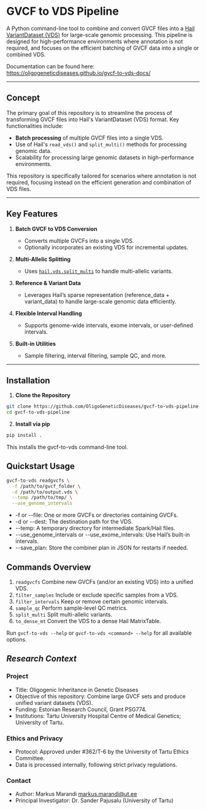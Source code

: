 # GVCF to VDS Pipeline

A Python command-line tool to combine and convert GVCF files into a [Hail VariantDataset (VDS)](https://hail.is/docs/0.2/hail.vds.html) for large-scale genomic processing. This pipeline is designed for high-performance environments where annotation is not required, and focuses on the efficient batching of GVCF data into a single or combined VDS.

Documentation can be found here: https://oligogeneticdiseases.github.io/gvcf-to-vds-docs/

---

## **Concept**

The primary goal of this repository is to streamline the process of transforming GVCF files into Hail's VariantDataset (VDS) format. Key functionalities include:
- **Batch processing** of multiple GVCF files into a single VDS.
- Use of Hail's `read_vds()` and `split_multi()` methods for processing genomic data.
- Scalability for processing large genomic datasets in high-performance environments.

This repository is specifically tailored for scenarios where annotation is not required, focusing instead on the efficient generation and combination of VDS files.

---

## **Key Features**

1. **Batch GVCF to VDS Conversion**  
   - Converts multiple GVCFs into a single VDS.  
   - Optionally incorporates an existing VDS for incremental updates.

2. **Multi-Allelic Splitting**  
   - Uses [`hail.vds.split_multi`](https://hail.is/docs/0.2/hail.vds.html#hail.vds.split_multi) to handle multi-allelic variants.

3. **Reference & Variant Data**  
   - Leverages Hail’s sparse representation (reference_data + variant_data) to handle large-scale genomic data efficiently.

4. **Flexible Interval Handling**  
   - Supports genome-wide intervals, exome intervals, or user-defined intervals.

5. **Built-in Utilities**  
   - Sample filtering, interval filtering, sample QC, and more.

---

## **Installation**

1. **Clone the Repository**  
```bash
git clone https://github.com/OligoGeneticDiseases/gvcf-to-vds-pipeline.git
cd gvcf-to-vds-pipeline
```
   
2. **Install via pip**
```bash
pip install .
```

This installs the gvcf-to-vds command-line tool.

## **Quickstart Usage**


```bash
gvcf-to-vds readgvcfs \
  -f /path/to/gvcf_folder \
  -d /path/to/output.vds \
  --temp /path/to/tmp/ \
  --use_genome_intervals
```

* -f or --file: One or more GVCFs or directories containing GVCFs.
* -d or --dest: The destination path for the VDS.
* --temp: A temporary directory for intermediate Spark/Hail files.
* --use_genome_intervals or --use_exome_intervals: Use Hail’s built-in intervals.
* --save_plan: Store the combiner plan in JSON for restarts if needed.

## **Commands Overview**

1. ```readgvcfs```
Combine new GVCFs (and/or an existing VDS) into a unified VDS.
2.	```filter_samples```
Include or exclude specific samples from a VDS.
3.	```filter_intervals```
Keep or remove certain genomic intervals.
4.	```sample_qc```
Perform sample-level QC metrics.
5.	```split_multi```
Split multi-allelic variants.
6.	```to_dense_mt```
Convert the VDS to a dense Hail MatrixTable.

Run ```gvcf-to-vds --help``` or ```gvcf-to-vds <command> --help``` for all available options.

## *Research Context*

### Project
* Title: Oligogenic Inheritance in Genetic Diseases
* Objective of this repository: Combine large GVCF sets and produce unified variant datasets (VDS).
* Funding: Estonian Research Council, Grant PSG774.
* Institutions: Tartu University Hospital Centre of Medical Genetics; University of Tartu.

### Ethics and Privacy
* Protocol: Approved under #362/T-6 by the University of Tartu Ethics Committee.
* Data is processed internally, following strict privacy regulations.

### Contact
* Author: Markus Marandi markus.marandi@ut.ee
* Principal Investigator: Dr. Sander Pajusalu (University of Tartu)
